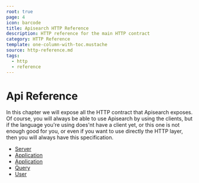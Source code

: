 ```yaml
---
root: true
page: 4
icon: barcode
title: Apisearch HTTP Reference
description: HTTP reference for the main HTTP contract
category: HTTP Reference
template: one-column-with-toc.mustache
source: http-reference.md
tags:
  - http
  - reference
---
```


# Api Reference

In this chapter we will expose all the HTTP contract that Apisearch exposes.
Of course, you will always be able to use Apisearch by using the clients, but if
the language you're using does'nt have a client yet, or this one is not enough
good for you, or even if you want to use directly the HTTP layer, then you will
always have this specification.

- [Server](http-reference/server.html)
- [Application](http-reference/application.html)
- [Application](http-reference/index.html)
- [Query](http-reference/query.html)
- [User](http-reference/user.html)
